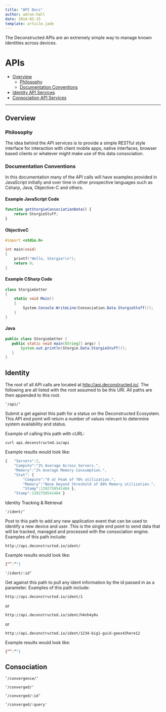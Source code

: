 ```yaml
---
title: "API Docs"
author: adron-hall
date: 2014-02-15
template: article.jade
---
```


The Deconstructed APIs are an extremely simple way to manage known identities across devices.

<span class="more"></span>

APIs
===

*   [Overview](#overview)
    *   [Philosophy](#philosophy)
    *   [Documentation Conventions](#conventions)
*   [Identity API Services](#consociation)
*   [Consociation API Services](#identity)

* * *

<h2 id="overview">Overview</h2>

<h3 id="philosophy">Philosophy</h3>

The idea behind the API services is to provide a simple RESTful style interface for interaction with client mobile apps, native interfaces, browser based clients or whatever might make use of this data consociation.

<h3 id="conventions">Documentation Conventions</h3>

In this documentation many of the API calls will have examples provided in JavaScript initially and over time in other prospective languages such as Csharp, Java, Objective-C and others.

#### Example JavaScript Code

```javascript
function getStorgieConsociationData() {
    return StorgieStuff;
}
```

#### ObjectiveC

```objectivec
#import <stdio.h>

int main(void)
{
    printf("Hello, Storgie!\n");
    return 0;
}
```

#### Example CSharp Code

```cs
class StorgieGetter
{
    static void Main()
    {
        System.Console.WriteLine(Consociation.Data.StorgieStuff());
    }
}
```

#### Java

```java
public class StorgieGetter {
   public static void main(String[] args) {
       System.out.println(Storgie.Data.StorgieStuff());
   }
}
```

<h2 id="identity">Identity</h3>

The root of all API calls are located at http://api.deconstructed.io/. The following are all listed with the root assumed to be this URI. All paths are then appended to this root.

    ‘/api/‘

Submit a get against this path for a status on the Deconstructed Ecosystem. This API end point will return a number of values relevant to determine system availability and status.

Example of calling this path with cURL:

    curl api.deconstructed.io/api

Example results would look like:

```javascript
{   "Servers":2,
    "Compute":"2% Average Across Servers.",
    "Memory":"2% Average Memory Consumption.",
    "Stat": {
        "Compute":"0 at Peak of 70% utilization.",
        "Memory":"None beyond threshold of 80% Memory utilization.",
        "Stamp":1392750541484 },
    "Stamp":1392750541484 }
```

Identity Tracking & Retrieval

    '/ident/‘

Post to this path to add any new application event that can be used to identify a new device and user. This is the single end point to send data that will be tracked, managed and processed with the consociation engine. Examples of this path include:

    http://api.deconstructed.io/ident/


Example results would look like:

```javascript
{“”:”"}
```

    '/ident/:id’

Get against this path to pull any ident information by the id passed in as a parameter. Examples of this path include:

    http://api.deconstructed.io/ident/1

or

    http://api.deconstructed.io/ident/h4sh4y0u

or

    http://api.deconstructed.io/ident/1234-big1-guid-goes43here12


Example results would look like:

```javascript
{“”:”"}
```

<h2 id="consociation">Consociation</h3>


    ‘/convergence/‘

    ‘/converged/‘

    ‘/converged/:id’

    ‘/converged/:query'